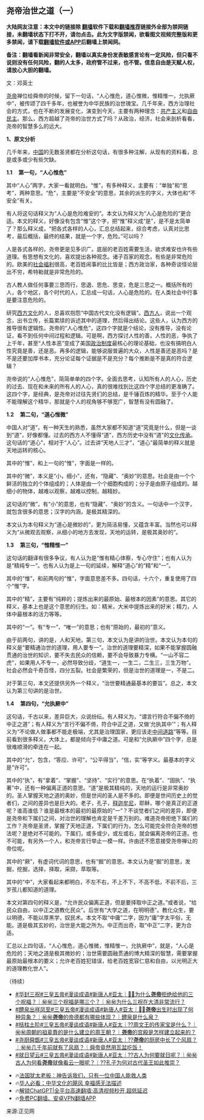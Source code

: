  <!-- 面包屑导航 --> <h2>尧帝治世之道（一）</h2> <p class="notice"><b>大陆网友注意：本文中的链接除 <a href="https://github.com/bannedbook/fanqiang" >翻墙</a>软件下载和<a href="https://github.com/killgcd/justmysocks/blob/master/README.md">翻墙推荐</a>链接外全部为禁网链接，未翻墙状态下打不开，请勿点击。此为文字版禁闻，欲看图文视频完整版和更多禁闻，请下载<a href="https://github.com/bannedbook/fanqiang">翻墙软件或APP</a>后翻墙上禁闻网。</p><p>备注：翻墙看新闻非常安全，翻墙以真实身份发表敏感言论有一定风险，但只看不说则没有任何风险，翻的人太多，政府管不过来，也不管。信息自由是天赋人权，请放心大胆的翻墙。</b></p>  <div class="entry"> <p></p> <p>文：邓英士 </p> <p><a href="https://www.bannedbook.org/bnews/tag/%E5%B0%A7%E5%B8%9D/" class="st_tag internal_tag" rel="tag" title="标签 尧帝 下的日志">尧帝</a>禅位给舜帝的时候，留下一句话，“人心惟危，道心惟微，惟精惟一，允执厥中”，被传颂了四千多年，也被誉为中华民族的治世瑰宝。几千年来，西方治理社会的方式，也在不断的发展变化，演变到今天，主要有两种理念：<span class='wp_keywordlink'><a href="https://www.bannedbook.org/forum2/topic6177.html" title="《共产主义的终极目的》" target="_blank">共产主义</a></span>和<a href="https://www.bannedbook.org/bnews/tag/%e8%87%aa%e7%94%b1%e6%b0%91%e4%b8%bb/" class="st_tag internal_tag" rel="tag" title="标签 自由民主 下的日志">自由民主</a>。那么，西方超越了尧帝的治世方式了吗？从政治，经济，社会来剖析看看，尧帝的智慧多么的远大。</p> <p><strong>1、原文分析</strong></p> <p>几千年来，<span class='wp_keywordlink_affiliate'><a href="https://www.bannedbook.org/" title="中国" target="_blank">中国</a></span>的无数圣贤都在分析这句话，有很多种注解，从现有的资料看，总是或多或少有些欠缺。</p> <p><strong>1.1     第一句，“人心惟危”</strong></p> <p>其中“人心”两字，大家一看就明白。“惟”，有多种释义，主要有：“单独”和“思考”，两种意思。“危”，主要是“不安全”的意思，其余的派生的字义，大体也和“不安全”有关。</p> <p>有人将这句话释义为“人心是危险难安的”。本文认为释义为“人心是危险的”更合适。本文的释义，好像没有包含“惟”这个字，把“惟”释义成“是”，是不是太简单了？那么释义成，“把各式各样的人心，汇总总结起来，综合考虑，认真对比思考，最后概括，最终的结果，就是一个字，危险。”可以吗？</p>  <p>人是各式各样的，尧帝更是见多识广。底层的老百姓需要生活，欲求难安也许有些道理。有思想有文化的，喜欢提出各种观念。诸子百家的观念，有些是非常危险的。欧美的<a href="https://www.bannedbook.org/bnews/tag/%E7%A4%BE%E4%BC%9A%E7%A6%8F%E5%88%A9/" class="st_tag internal_tag" rel="tag" title="标签 社会福利 下的日志">社会福利</a>很高，老百姓闹事的比比皆是；西方政治家，各种奇谈怪论层出不穷，希特勒就是非常危险的。</p> <p>古人教人做任何事要三思而行，思退、思危、思变，危是三思之一。概括所有的人，各个地区，各个时代的人，汇总成一句话，人心是危险的。在人类社会中行事是要注意危险的。</p> <p>研究<span class='wp_keywordlink'><a href="https://www.bannedbook.org/forum3/topic47.html" title="西方传统文化汇编" target="_blank">西方文化</a></span>的人，总喜欢抱怨“中国古代文化没有逻辑”。<a href="https://www.bannedbook.org/bnews/tag/%E8%A5%BF%E6%96%B9%E4%BA%BA/" class="st_tag internal_tag" rel="tag" title="标签 西方人 下的日志">西方人</a>，说出一个观念，出书立传，长篇累牍的诉述其中的道理，然后得出结论。这些人，认为西方的推导很有逻辑性。尧帝的“人心惟危”，这四个字就是个结论，没有推导，没有论证，看不到任何中间过程和逻辑。可是啊，西方探讨人性的善，人性的恶，争执了上千年，甚至“人性本恶”变成了美国<a href="https://www.bannedbook.org/bnews/tag/%E6%94%BF%E6%B2%BB%E5%88%B6%E5%BA%A6/" class="st_tag internal_tag" rel="tag" title="标签 政治制度 下的日志">政治制度</a>最核心的理论基础，也没有搞明白人性究竟是善，还是恶。再多的逻辑，能够说服普遍的大众，人性是善还是恶吗？是不是还要加厚书本，充分论证每个证据是不是充分？每个推断是不是真的符合逻辑？</p> <p>尧帝说的“人心惟危”，简简单单的四个字。全面去思考，认知所有人的人心，历史的过去、现在和未来的所有人的人心，真的很难找到比这四个字总结的更准确了。这四个字，是经典，是尧帝对过往先贤们的总结，是千锤百炼的精华。至于个人能不能理解这个精华，那就是个人的视角够不够宽广，智慧有没有圆融了。</p> <p><strong>1.2     第二句，“道心惟微”</strong></p> <p>中国人对“道”，有一种天生的熟悉，虽然大家都不知道“道”究竟是什么，但是一谈到“道”，好像都懂。过去的西方人不懂得“道”，西方历史中没有“道”的<a href="https://www.bannedbook.org/bnews/tag/%E6%96%87%E5%8C%96%E4%BC%A0%E6%89%BF/" class="st_tag internal_tag" rel="tag" title="标签 文化传承 下的日志">文化传承</a>。这句话的“道心”，相对于“人心”。过去讲“天地人三才”，“道心”最简单的释义就是天地运转的核心。</p> <p>其中的“惟”，和上一句的“惟”，字面是一样的。</p> <p>其中的“微”，本义是“小，细小”，还有，“隐藏”、“奥妙”的意思。社会是由一个个鲜活的独立的个体组成的；人体是由一个个细胞构成的；分子是由原子组成的。越细小的物体，越难以观察，越难以控制，越精妙。</p>  <p>这句话的“微”，有“小”的意思，也有“隐藏”、“奥妙”的含义。一句话中一个汉字，就包含很多的意思；汉字的内涵，是极其精深的。</p> <p>本文认为本句释义为“道心是微妙的”，更为简洁易懂，又蕴含丰富。当然也可以释义为“从微观去观察，从细小的地方去发现，天地的运转，是极其奥妙的”。</p> <p><strong>1.3     第三句，“惟精惟一”</strong></p> <p>这句话的翻译有很多争议，有人认为是“惟有精心体察，专心守住”；也有人认为是“精纯专一”。也有人认为是上一句的延续，解释“道心”的“精”和“一”。</p> <p>其中的“惟”，和前两句的“惟”，字面意思差不多。四句话，十六个，重复使用了四个“惟”字。</p> <p>其中的“精”，主要有“纯粹的；提炼出来的最原始、最根本的因素”的意思。其它的释义，基本上也是这个意思的衍生。如：精米，大米中提炼出来的好米；精力，人体中最根本的活力等等。</p> <p>其中的“一”。有“专一”、“唯一”的意思；也有“原始的，最初的”意义。</p> <p>由于前两句，讲的是，人和天地，第三句，本文认为是讲的治世。本文认为本句的释义是“要精通治世的道理，用人要专一”。治世的道理要精深，如果不能掌握圆融贯通的治世的知识，要不失去民众的信赖，要不会导致暴力专横。“一山不容二虎”，如果用人不专一，必然导致分歧，“道生一，一生二，二生三，三生万物”。社会必然会千奇百怪，四分五裂。社会是繁荣的，但是治世的道理是一，不是二。</p>  <p>对于第三句，本文还提供另外一个释义，“治世要精通最基本的要旨”。总之，本文认为第三句讲的是治世。</p> <p><strong>1.4     第四句，“允执厥中”</strong></p> <p>这句话，千古以来，差异巨大，众说纷纭。有人释义为，“谓言行符合不偏不倚的中正之道”；有人释义为“言行不偏不倚，符合中正之道，又做‘允执其中’”；有人释义为“不论做人做事都不能走极端，尤其是治理国家，更应该走<a href="https://www.bannedbook.org/bnews/tag/%e4%b8%ad%e9%97%b4%e9%81%93%e8%b7%af/" class="st_tag internal_tag" rel="tag" title="标签 中间道路 下的日志">中间道路</a>”等等。目前看到很多释义，大体上，都是倾向于中庸之道。可是和“允执厥中”四个字，总是很难顺滑的牵连在一起。</p> <p>其中的“允”，包含，“答应、许可”，“公平得当”，“信，实”等字义。最基本的字义是“许可”。</p> <p>其中的“执”，有“拿着”、“掌握”、“坚持”、“实行”的意思。在“执着”、“固执”、“执著”中，还有一种偏离正道的意思。“道”是极其精纯的，天地的运行是非常奥妙的。圣人掌握天地之道的奥妙，但是世间的圣人是不多的。即便是世间历史上的觉者们，之间的差异也是巨大的。老子，孔子，<a href="https://www.bannedbook.org/bnews/tag/%e9%87%8a%e8%bf%a6%e7%89%9f%e5%b0%bc/" class="st_tag internal_tag" rel="tag" title="标签 释迦牟尼 下的日志">释迦牟尼</a>，耶稣，哪个是真正的正道呢？谁高谁低？谁是最根本的最初的最原始的“一”？不谈觉者们之间的差异，即便是尧帝和下属们之间，对治世的理解也肯定是千差万别的。难道尧帝拒绝下属们的工作？尧帝是圣贤，掌握了天地正道，下属们的行为，怎么可能完全符合尧帝的想法呢？是绝对不可能的。下属们，或多或少，或左或右，就会偏离尧帝的正道。也不可能，有另外一个人，和尧帝言行举止一模一样。许由还不愿意接受尧帝禅让的帝位呢。</p> <p>其中的“厥”，有虚词代词的意思，也有“掘”的意思。本文认为是“掘”的意思，发掘，挖掘，选择，择取，采撷，萃取等。</p> <p>其中的“中”，大家看起来都明白，不左不右，不上不下，不高不低，不前不后，三岁孩儿都知道的道理。</p> <p>本文对第四句的释义是，“允许民众偏离正道，但是要择取中正之道。”或者说，“给民众自由，以中正之道教化民众”。后世有“大学之道，在明明德”。教化众生，要以明德，不能以厚黑学，奴民术。本文不取“中庸”二字，因为“庸”字太平俗，无能。道是极其玄妙的，治世是大能之所为。中正而出奇，取“中正”二字，更为合适。</p>  <p>汇总以上四句话，“人心惟危，道心惟微，惟精惟一，允执厥中”，就是，“人心是危险的；天地之道是极其微妙的；治世需要圆融贯通的博大精深的智慧，需要掌握最原始最根本的要义；允许老百姓犯错误，给老百姓宽容仁慈和自由，以光明正大的道理教化世人”。</p> <p>（待续）</p> <!--<div id="taboola-mid-1"></div>--><ul class='op-related-articles' title='相关阅读'> <li><a href='https://www.bannedbook.org/bnews/sohnews/20231007/1943801.html' target='_blank'>#华封三祝#三皇五帝#漫谈成语#新唐人#亚太｜🎎🎎为什么<b>尧帝</b>拒绝给他的三个祝福？｜㊙️㊙️三个祝福是哪三个？｜㊙️㊙️为什么三祝在大清非常流行？</a></li> <li><a href='https://www.bannedbook.org/bnews/sohnews/20230905/1929727.html' target='_blank'>#醴泉出祥凤至#三皇五帝#漫谈成语#新唐人#亚太｜🎎🎎<b>尧帝</b>出生时出现了何种异象？｜㊙️㊙️<b>尧帝</b>的帝德都有哪些体现？｜醴泉是什么泉？</a></li> <li><a href='https://www.bannedbook.org/bnews/sohnews/20230830/1927317.html' target='_blank'>#栝柱土阶#三皇五帝#漫谈成语#新唐人#亚太｜??周文王的传家宝是什么？｜㊙️㊙️周朝的祖辈靠的是什么建立的周王朝？｜<b>尧帝</b>的宫殿是怎样建立起来的？</a></li> <li><a href='https://www.bannedbook.org/bnews/sohnews/20230805/1916056.html' target='_blank'>#尧厨舜甑#三皇五帝#漫谈成语#新唐人#亚太｜??<b>尧帝</b>的厨房中长了个风扇？｜㊙️㊙️几千年前就有了风扇？｜舜帝竟然用瓦盆吃饭！</a></li> <li><a href='https://www.bannedbook.org/bnews/sohnews/20230727/1912928.html' target='_blank'>#就日望云#三皇五帝#漫谈成语#新唐人#亚太｜??古人为何要就日呢？｜㊙️㊙️古人为何看<b>尧帝</b>就像看云一眼呢？｜??孔子为何对古代圣王如此推崇？</a></li> </ul> <ul class="texttj"> <li>🔥<a href="https://www.bannedbook.org/bnews/ssgc/20230219/1850782.html" target="_blank">法国犹太老板：神告诉我们，只有一位中国人能救人类</a></li> <li>🔥<a href="https://www.bannedbook.org/bnews/comments/20220220/1694796.html" target="_blank">华人必看：中华文化的飓风 幸福感无法描述</a></li> <li>🔥<a href="https://github.com/bannedbook/fanqiang/wiki/V2ray%E6%9C%BA%E5%9C%BA" target="_blank">解锁ChatGPT|全平台高速翻墙:高清视频秒开,超低延迟</a></li> <li>🔥<a href="https://github.com/bannedbook/fanqiang/wiki/%E7%A6%81%E9%97%BB%E7%BD%91%E5%AE%89%E5%8D%93%E7%BF%BB%E5%A2%99%E6%96%B0%E9%97%BBAPP" target="_blank">免费PC翻墙、安卓VPN翻墙APP</a></li> </ul><p>来源:正见网</p><a name='sharetosocial'></a> <div style="margin-bottom:5px;padding-bottom:5px;clear:both"> <div id="archive-pix-1" class="banner-ads"> <!-- AuctionX Display platform tag START --> <div id="27602x728x90x621x_ADSLOT1" clicktrack="%%CLICK_URL_ESC%%"></div>  <!-- AuctionX Display platform tag END --> </div> <div id="archive-pix-2" class="banner-ads"> <!-- AuctionX Display platform tag START --> <div id="27556x300x250x621x_ADSLOT1" clicktrack="%%CLICK_URL_ESC%%" style="margin:0 auto;text-align:center"></div>  <!-- AuctionX Display platform tag END --> </div> </div>  <div id="archive-pix-1" class="banner-ads"> <!-- AuctionX Display platform tag START --> <div id="27603x728x90x621x_ADSLOT1" clicktrack="%%CLICK_URL_ESC%%"></div>  <!-- AuctionX Display platform tag END --> </div> </div><!--END ENTRY--> 